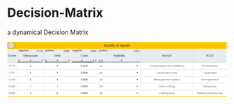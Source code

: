 # Decision-Matrix
a dynamical Decision Matrix

![](https://raw.githubusercontent.com/mmjvox/Decision-Matrix/main/screencapture1.png)
